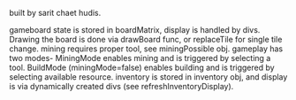 built by sarit chaet hudis.

gameboard state is stored in boardMatrix, display is handled by divs.
Drawing the board is done via drawBoard func, or replaceTile for single tile change.
mining requires proper tool, see miningPossible obj.
gameplay has two modes- 
MiningMode enables mining and is triggered by selecting a tool.
BuildMode (miningMode=false) enables building and is triggered by selecting available resource.
inventory is stored in inventory obj, and display is via dynamically created divs (see refreshInventoryDisplay).
